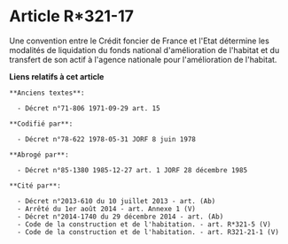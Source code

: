 # Article R*321-17

Une convention entre le Crédit foncier de France et l'Etat détermine les modalités de liquidation du fonds national
d'amélioration de l'habitat et du transfert de son actif à l'agence nationale pour l'amélioration de l'habitat.

**Liens relatifs à cet article**

	**Anciens textes**:

	  - Décret n°71-806 1971-09-29 art. 15

	**Codifié par**:

	  - Décret n°78-622 1978-05-31 JORF 8 juin 1978

	**Abrogé par**:

	  - Décret n°85-1380 1985-12-27 art. 1 JORF 28 décembre 1985

	**Cité par**:

	  - Décret n°2013-610 du 10 juillet 2013 - art. (Ab)
	  - Arrêté du 1er août 2014 - art. Annexe 1 (V)
	  - Décret n°2014-1740 du 29 décembre 2014 - art. (Ab)
	  - Code de la construction et de l'habitation. - art. R*321-5 (V)
	  - Code de la construction et de l'habitation. - art. R321-21-1 (V)
